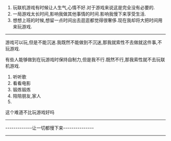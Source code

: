 1. 玩联机游戏有时候让人生气,心情不好.对于游戏来说这是完全没有必要的.
2. 一局游戏太长时间,影响我做其他事情的时间.影响我慢下来享受生活.
3. 想想上班的时候,想留一点时间出去逛逛都觉得很奢侈.现在我却将大把时间用来玩游戏.
___
游戏可以玩,但是不能沉迷.我既然不能做到不沉迷,那我就索性不去做就这件事,不玩游戏.

有些人能够做到在玩游戏时保持自制力,但是我不行.既然不行,那我索性就不去玩联机游戏.

1. 听听歌
2. 看看电影
3. 锻炼锻炼
4. 陪陪朋友,家人
5. 
这个难道不比玩游戏好吗

___

-------------让一切都慢下来---------------
___
